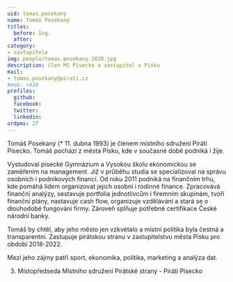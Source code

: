 ```yaml
---
uid: tomas.posekany
name: Tomáš Posekaný
titles:
  before: Ing.
  after:
category:
- zastupitele
img: people/tomas.posekany.2020.jpg
description: člen MS Písecko a zastupitel v Písku
mail:
- tomas.posekany@pirati.cz
#mob: +420
profiles:
  github:
  facebook:				
  twitter:
  linkedin:
ordpms: 27 
---
```

Tomáš Posekaný (* 11. dubna 1993) je členem místního sdružení Piráti Písecko. Tomáš pochází z města Písku, kde v současné době podniká i žije.

Vystudoval písecké Gymnázium a Vysokou školu ekonomickou se zaměřením na management. Již v průběhu studia se specializoval na správu osobních i podnikových financí. Od roku 2011 podniká na finančním trhu, kde pomáhá lidem organizovat jejich osobní i rodinné finance. Zpracovává finanční analýzy, sestavuje portfolia jednotlivcům i firemním skupinám, tvoří finanční plány, nastavuje cash flow, organizuje vzdělávání a stará se o dlouhodobé fungování firmy. Zároveň splňuje potřebné certifikace České národní banky.

Tomáš by chtěl, aby jeho město jen vzkvétalo a místní politika byla čestná a transparentní. Zastupuje pirátskou stranu v zastupitelstvu města Písku pro období 2018-2022.

Mezi jeho zájmy patří sport, ekonomika, politika, marketing a analýza dat.

3. Místopředseda Místního sdružení Pirátské strany - Piráti Písecko
